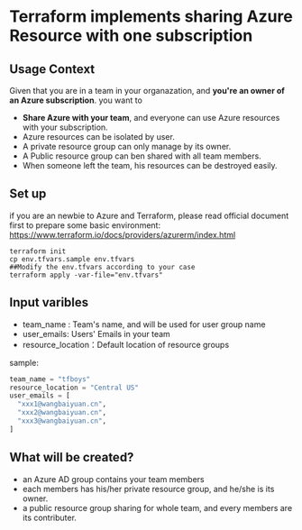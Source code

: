 # Terraform implements sharing Azure Resource with one subscription

## Usage Context

Given that you are in a team in your organazation, and **you're an owner of an Azure subscription**. you want to

- **Share Azure with your team**, and everyone can use Azure resources with your subscription.
- Azure resources can be isolated by user.
- A private resource group can only manage by its owner.
- A Public resource group can ben shared with all team members.
- When someone left the team, his resources can be destroyed easily.

## Set up
if you are an newbie to Azure and Terraform, please read official document first to prepare some basic environment: https://www.terraform.io/docs/providers/azurerm/index.html

```shell
terraform init
cp env.tfvars.sample env.tfvars
##Modify the env.tfvars according to your case
terraform apply -var-file="env.tfvars"

```

## Input varibles

- team_name : Team's name, and will be used for user group name
- user_emails: Users' Emails in your team
- resource_location：Default location of resource groups

sample:
```tf
team_name = "tfboys"
resource_location = "Central US"
user_emails = [
  "xxx1@wangbaiyuan.cn",
  "xxx2@wangbaiyuan.cn",
  "xxx3@wangbaiyuan.cn",
]
```

## What will be created?

- an Azure AD group contains your team members
- each members has his/her private resource group, and he/she is its owner.
- a public resource group sharing for whole team, and every members are its contributer.
